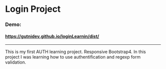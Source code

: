 # Login Project
### Demo:
#### https://gutnidev.github.io/loginLearnin/dist/


------------



This is my first AUTH learning project. Responsive Bootstrap4.
In this project I was learning how to use authentification and regexp form validation.

